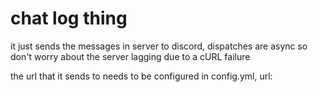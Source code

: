 # chat log thing
it just sends the messages in server to discord, dispatches are async so don't worry about the server lagging due to a cURL failure

the url that it sends to needs to be configured in config.yml, url:
